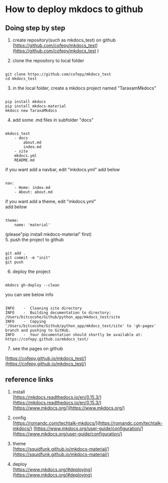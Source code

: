 # How to deploy mkdocs to github  

## Doing step by step
1. create repository(such as mkdocs_test) on github  
[https://github.com/cofepy/mkdocs_test](https://github.com/cofepy/mkdocs_test )  

2. clone the repository to local folder
<pre><code>
git clone https://github.com/cofepy/mkdocs_test
cd mkdocs_test
</pre></code>

3. in the local folder, create a mkdocs project named "TaraxamMkdocs"  

<pre><code>
pip install mkdocs
pip install mkdocs-material
mkdocs new TaraxaMkdocs
</pre></code>
4. add some .md files in subfolder "docs"
<pre><code>
mkdocs_test
    - docs
        about.md
        index.md
    - site
    mkdocs.yml
    README.md
</pre></code>
if you want add a navbar, edit "mkdocs.yml"
add below
<pre><code>
nav:
    - Home: index.md
    - About: about.md
</pre></code>

if you want add a theme, edit "mkdocs.yml"  
add below  
<pre><code>
theme: 
    name: 'material'
</pre></code>

(please"pip install mkdocs-material" first)  
5. push the project to github
<pre><code>
git add .
git commit -m "init"
git push
</pre></code>
6. deploy the project
<pre><code>
mkdocs gh-deploy --clean
</pre></code>
you can see below info

<pre><code>
INFO    -  Cleaning site directory 
INFO    -  Building documentation to directory: /Users/bitcocohe/Github/python_app/mkdocs_test/site 
INFO    -  Copying '/Users/bitcocohe/Github/python_app/mkdocs_test/site' to 'gh-pages' branch and pushing to GitHub. 
INFO    -  Your documentation should shortly be available at: https://cofepy.github.io/mkdocs_test/ 
</pre></code>
7. see the pages on github  

[https://cofepy.github.io/mkdocs_test/](https://cofepy.github.io/mkdocs_test/)  

## reference links

1. install  
[https://mkdocs.readthedocs.io/en/0.15.3/](https://mkdocs.readthedocs.io/en/0.15.3/)  
[https://www.mkdocs.org/](https://www.mkdocs.org/)  

2. config  
[https://romandc.com/techtalk-mkdocs/](https://romandc.com/techtalk-mkdocs/)
[https://www.mkdocs.org/user-guide/configuration/](https://www.mkdocs.org/user-guide/configuration/)

3. theme  
[https://squidfunk.github.io/mkdocs-material/](https://squidfunk.github.io/mkdocs-material/)  

4. deploy  
[https://www.mkdocs.org/#deploying](https://www.mkdocs.org/#deploying)